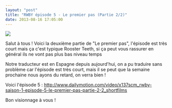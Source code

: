 ```yaml
---
layout: "post"
title: "RWBY épisode 5 - Le premier pas (Partie 2/2)"
date: 2013-08-16 17:05:00
---
```

![](http://images3.wikia.nocookie.net/__cb20130816045547/rwby/images/thumb/3/38/RWBY5_000563.png/250px-RWBY5_000563.png)

Salut à tous ! Voici la deuxième partie de "Le premier pas", l'épisode est très court mais ça c'est typique Rooster Teeth, si ça peut vous rassurer en général ils ne vont pas plus bas niveau temps

Notre traducteur est en Espagne depuis aujourd'hui, on a pu traduire sans problème car l'épisode est très court, mais il se peut que la semaine prochaine nous ayons du retard, on verra bien !

Voici l'épisode 5 : <http://www.dailymotion.com/video/x137scm_rwby-saison-1-episode-5-le-premier-pas-partie-2-2_shortfilms>

Bon visionnage à vous !
